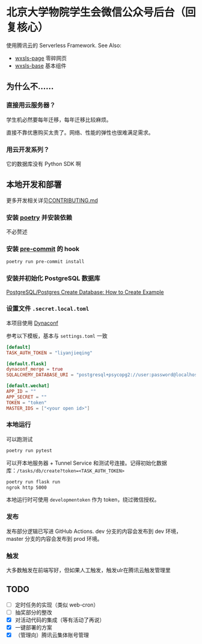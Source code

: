 # 北京大学物院学生会微信公众号后台（回复核心）

使用腾讯云的 Serverless Framework. See Also:

- [wxsls-page](https://github.com/pkuphysu/wxsls-page) 零碎网页
- [wxsls-base](https://github.com/pkuphysu/wxsls-base) 基本组件

## 为什么不……

### 直接用云服务器？

学生机必然要每年迁移，每年迁移比较麻烦。

直接不靠优惠购买太贵了。网络、性能的弹性也很难满足需求。

### 用云开发系列？

它的数据库没有 Python SDK 啊

## 本地开发和部署

更多开发相关详见[CONTRIBUTING.md](CONTRIBUTING.md)

### 安装 [poetry](https://github.com/python-poetry/poetry) 并安装依赖

不必赘述

### 安装 [pre-commit](https://github.com/pre-commit/pre-commit) 的 hook

```sh
poetry run pre-commit install
```

### 安装并初始化 PostgreSQL 数据库

[PostgreSQL/Postgres Create Database: How to Create Example](https://www.guru99.com/postgresql-create-database.html)

### 设置文件 `.secret.local.toml`

本项目使用 [Dynaconf](https://github.com/rochacbruno/dynaconf)

参考以下模板，基本与 `settings.toml` 一致

```toml
[default]
TASK_AUTH_TOKEN = "liyanjieqing"

[default.flask]
dynaconf_merge = true
SQLALCHEMY_DATABASE_URI = "postgresql+psycopg2://user:password@localhost/wechat"

[default.wechat]
APP_ID = ""
APP_SECRET = ""
TOKEN = "token"
MASTER_IDS = ["<your open id>"]
```

### 本地运行

可以跑测试

```sh
poetry run pytest
```

可以开本地服务器 + Tunnel Service 和测试号连接。记得初始化数据库：`/tasks/db/create?token=<TASK_AUTH_TOKEN>`

```sh
poetry run flask run
ngrok http 5000
```

本地运行时可使用 `developmentoken` 作为 token，绕过微信授权。

### 发布

发布部分逻辑已写进 GitHub Actions. dev 分支的内容会发布到 dev 环境，master 分支的内容会发布到 prod 环境。

### 触发

大多数触发在前端写好，但如果人工触发，触发ulr在腾讯云触发管理里

## TODO

- [ ] 定时任务的实现（类似 web-cron）
- [ ] 抽奖部分的整改
- [X] 对活动代码的集成（等有活动了再说）
- [X] 一键部署的方案
- [X] （管理向）腾讯云集体账号管理
